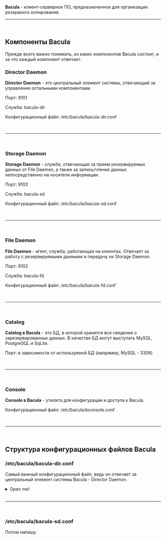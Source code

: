 </br>

**Bacula** - клиент-серверное ПО, предназначенное для организации резервного копирования.

---

</br>

## Компоненты Bacula

Прежде всего важно понимать, из каких компонентов Bacula состоит, и за что каждый компонент отвечает.

### Director Daemon

**Director Daemon** - это центральный элемент системы, отвечающий за управление остальными компонентами.

Порт: 9101

Служба: bacula-dir

Конфигурационный файл: /etc/bacula/bacula-dir.conf

</br>

---

</br>

### Storage Daemon

**Storage Daemon** - служба, отвечающая за прием резервируемых данных от File Daemon, а также за запись/чтение данных непосредственно на носители информации.

Порт: 9103

Служба: bacula-sd

Конфигурационный файл: /etc/bacula/bacula-sd.conf

</br>

---

</br>

### File Daemon

**File Daemon** - агент, служба, работающая на клиентах. Отвечает за работу с резервируемыми данными и передачу их Storage Daemon.

Порт: 9102

Служба: bacula-fd

Конфигурационный файл: /etc/bacula/bacula-fd.conf

</br>

---

</br>

### Catalog

**Calatog в Bacula** - это БД, в которой хранятся все сведения о зарезервированных данных. В качестве БД могут выступать MySQL, PostgreSQL и SqLite.

Порт: в зависимости от используемой БД (например, MySQL - 3306)

</br>

---

</br>

### Console

**Console в Bacula** - утилита для конфигурации и доступа к Bacula.

Конфигурационный файл: /etc/bacula/bconsole.conf

</br>

---

</br>

## Структура конфигурационных файлов Bacula

### /etc/bacula/bacula-dir.conf

Самый важный конфигурационный файл, ведь он отвечает за центральный элемент системы Bacula - Director Daemon.

<details> <summary>Open me!</summary>

</br>

```console
Director { # Отвечает за настройку самой службы Director
  Name = bacula-dir # Имя Director
  DIRPort = 9101 # Порт службы Director
  QueryFile = /etc/bacula/query.sql
  WorkingDirectory = /var/spool/bacula
  PidDirectory = "/var/run"
  Maximum Concurrent Jobs = 20
  Password = "P@ssw0rd" # Пароль от службы Director
  Messages = Daemon # Какое логирование используем
}

JobDefs { # Отвечает за базовую конфигурацию всех остальных Job, некий шаблон
  Name = "DefaultJob" # Имя JobDefs
  Type = Backup
  Level = Incremental
  Client = br-srv # Пишем для какого клиента будут использоваться Jobы
  FileSet = "Full Set" # Пишем какой FileSet используем
  Schedule = "WeeklyCycle"
  Storage = File # Указание какой Storage Daemon (SD) используем, пишется имя
  Messages = Standard
  SpoolAttributes = yes
  Priority = 10
  Pool = Default # Указание какой Pool используем, пишется имя
  Write Bootstrap = "/var/spool/bacula/%c.bsr"
}

Job { # Собственно сама Job
  Name = "Backup-br-srv" # Имя Job`ы
  JobDefs = "DefaultJob" # Применение параметров JobDefs к этой Job`е
}

Pool { # Я хуй знает, зачем это надо, но оно должно быть
  Name = Default
  Pool Type = Backup
  Recycle = yes
  AutoPrune = yes
  Label Format = "Default-Pool_"
}

Storage { # Конфигурация службы Storage Daemon (bacula-sd)
  Name = File # Имя службы
  Address = 172.16.2.2 # IP-адрес сервера
  SDPort = 9103 # Порт службы
  Password = "P@ssw0rd" # Порт службы
  Device = FileStorage
  MediaType = File
}

FileSet { # FileSet предназначен для указания файлов, которые необходимо бэкапировать на клиентах
  Name = "Full Set" # Имя File Set
  Include {
    Options {
      signature = MD5
    }
  File = /etc # Путь к директории на клиенте, которую бэкапируем 
}

Schedule { # Расписание бэкапирования, пишется как часто должен производится бэкап
  Name = "WeelkyCycle"
  Run = Full 1st sun at 23:05
  Run = Incremental mon-sat at 23:05
}

Client { # Создание клиента (на нем должен быть установлен bacula-fd (FileDaemon))
  Name = br-srv # Имя клиента
  Address = 192.168.33.10 # IP-адрес клиента
  FDPort = 9102 # Порт службы bacula-fd клиента
  Catalog = MyCatalog # Какую БД используем, пишется имя
  Password = "P@ssw0rd" # Пароль от клиента
  File Retention = 60 days
  Job Retention = 6 months
  AutoPrune = yes
}

Catalog { # Создаем БД
  Name = MyCatalog # Имя БД
  dbname = "bacula"; dbuser = "bacula"; dbpassword = "P@ssw0rd"; dbport = "3306"; dbaddress = "localhost" # Параметры подключения к БД
}

Messages { # Настройка логирования 1
  Name = Standard
  director = bacula-dir = all, !skipped, !restored
}

Messages { # Настройка логирования 2
  Name = Daemon
  director = bacula-dir = all, !skipped, !restored
}
```

</details>

</br>

---

</br>

### /etc/bacula/bacula-sd.conf

Потом напишу 






